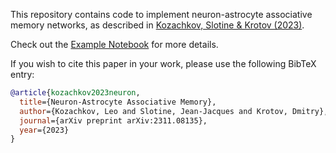 This repository contains code to implement neuron-astrocyte associative memory networks, as described in [Kozachkov, Slotine & Krotov (2023)](https://arxiv.org/abs/2311.08135). 

Check out the [Example Notebook](notebooks/example_notebook.ipynb) for more details.


If you wish to cite this paper in your work, please use the following BibTeX entry:

```bibtex
@article{kozachkov2023neuron,
  title={Neuron-Astrocyte Associative Memory},
  author={Kozachkov, Leo and Slotine, Jean-Jacques and Krotov, Dmitry},
  journal={arXiv preprint arXiv:2311.08135},
  year={2023}
}
```
